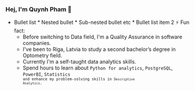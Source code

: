 
### Hej, I'm Quynh Pham 👋
* Bullet list
              * Nested bullet
                  * Sub-nested bullet etc
          * Bullet list item 2
⚡ Fun fact: 
  * Before switching to Data field, I'm a Quality Assurance in software companies.
  * I've been to Riga, Latvia to study a second bachelor’s degree in Optometry field.
  * Currently I'm a self-taught data analytics skills. 
  * Spend hours to learn about <code>Python for analytics</code>, <code>PostgreSQL</code>, <code>PowerBI</code>, <code>Statistics<code> and enhance my problem-solving skills in <code>Descriptive Analytics</code>.

